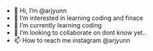 - 👋 Hi, I’m @arjyunn
- 👀 I’m interested in learning coding and finace
- 🌱 I’m currently learning coding
- 💞️ I’m looking to collaborate on dont know yet..
- 📫 How to reach me instagram @arjyunn

<!---
arjyunn/arjyunn is a ✨ special ✨ repository because its `README.md` (this file) appears on your GitHub profile.
You can click the Preview link to take a look at your changes.
--->

